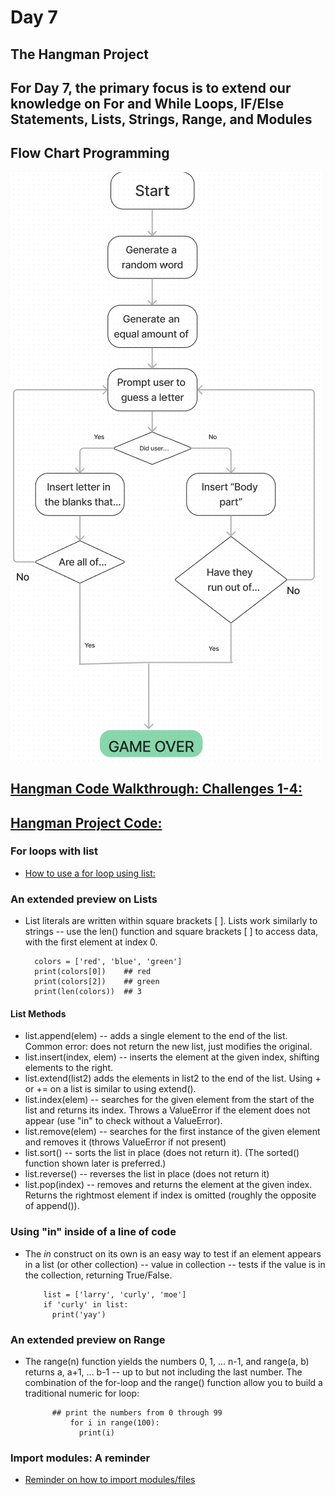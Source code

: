 # Day 7

## The Hangman Project

## For Day 7, the primary focus is to extend our knowledge on For and While Loops, IF/Else Statements, Lists, Strings, Range, and Modules

## Flow Chart Programming

![Alt text](../assets/Hangman%20Project%20UML.png)

## [Hangman Code Walkthrough: Challenges 1-4:](Day7.py)

## [Hangman Project Code:](Hangman.py)

### For loops with list

- [How to use a for loop using list:](https://developers.google.com/edu/python/lists#for-and-in)

### An extended preview on Lists

- List literals are written within square brackets [ ]. Lists work similarly to strings -- use the len() function and square brackets [ ] to access data, with the first element at index 0.

        colors = ['red', 'blue', 'green']
        print(colors[0])    ## red
        print(colors[2])    ## green
        print(len(colors))  ## 3

#### List Methods

- list.append(elem) -- adds a single element to the end of the list. Common error: does not return the new list, just modifies the original.
- list.insert(index, elem) -- inserts the element at the given index, shifting elements to the right.
- list.extend(list2) adds the elements in list2 to the end of the list. Using + or += on a list is similar to using extend().
- list.index(elem) -- searches for the given element from the start of the list and returns its index. Throws a ValueError if the element does not appear (use "in" to check without a ValueError).
- list.remove(elem) -- searches for the first instance of the given element and removes it (throws ValueError if not present)
- list.sort() -- sorts the list in place (does not return it). (The sorted() function shown later is preferred.)
- list.reverse() -- reverses the list in place (does not return it)
- list.pop(index) -- removes and returns the element at the given index. Returns the rightmost element if index is omitted (roughly the opposite of append()).

### Using "in" inside of a line of code

- The *in* construct on its own is an easy way to test if an element appears in a list (or other collection) -- value in collection -- tests if the value is in the collection, returning True/False.

          list = ['larry', 'curly', 'moe']
          if 'curly' in list:
            print('yay')

### An extended preview on Range

- The range(n) function yields the numbers 0, 1, ... n-1, and range(a, b) returns a, a+1, ... b-1 -- up to but not including the last number. The combination of the for-loop and the range() function allow you to build a traditional numeric for loop:

            ## print the numbers from 0 through 99
                for i in range(100):
                  print(i)

### Import modules: A reminder

- [Reminder on how to import modules/files](https://www.askpython.com/python/python-import-statement)
